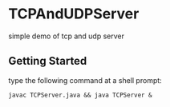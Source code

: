 # TCPAndUDPServer

simple demo of tcp and udp server

## Getting Started
type the following command at a shell prompt:
```
javac TCPServer.java && java TCPServer &
```

